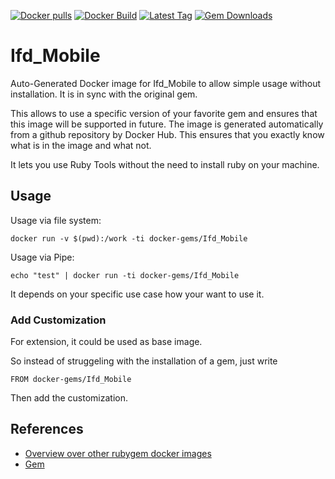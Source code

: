 [![Docker pulls](https://img.shields.io/docker/pulls/rubygem/Ifd_Mobile.svg)](https://hub.docker.com/r/rubygem/Ifd_Mobile/)
[![Docker Build](https://img.shields.io/docker/automated/rubygem/Ifd_Mobile.svg)](https://hub.docker.com/r/rubygem/Ifd_Mobile/)
[![Latest Tag](https://img.shields.io/github/tag/docker-rubygem/Ifd_Mobile.svg)](https://hub.docker.com/r/rubygem/Ifd_Mobile/)
[![Gem Downloads](https://img.shields.io/gem/dt/Ifd_Mobile.svg)](https://rubygems.org/gems/Ifd_Mobile/)
# Ifd_Mobile

Auto-Generated Docker image for Ifd_Mobile to allow simple usage without installation.
It is in sync with the original gem.

This allows to use a specific version of your favorite gem and ensures that this image will be supported in future.
The image is generated automatically from a github repository by Docker Hub.
This ensures that you exactly know what is in the image and what not.

It lets you use Ruby Tools without the need to install ruby on your machine.

## Usage

Usage via file system:

`docker run -v $(pwd):/work -ti docker-gems/Ifd_Mobile`

Usage via Pipe:

`echo "test" | docker run -ti docker-gems/Ifd_Mobile`

It depends on your specific use case how your want to use it.

### Add Customization

For extension, it could be used as base image.

So instead of struggeling with the installation of a gem, just write

`FROM docker-gems/Ifd_Mobile`

Then add the customization.

## References

 - [Overview over other rubygem docker images](https://github.com/thinkbot/docker-rubygem)
 - [Gem](https://rubygems.org/gems/Ifd_Mobile/)
